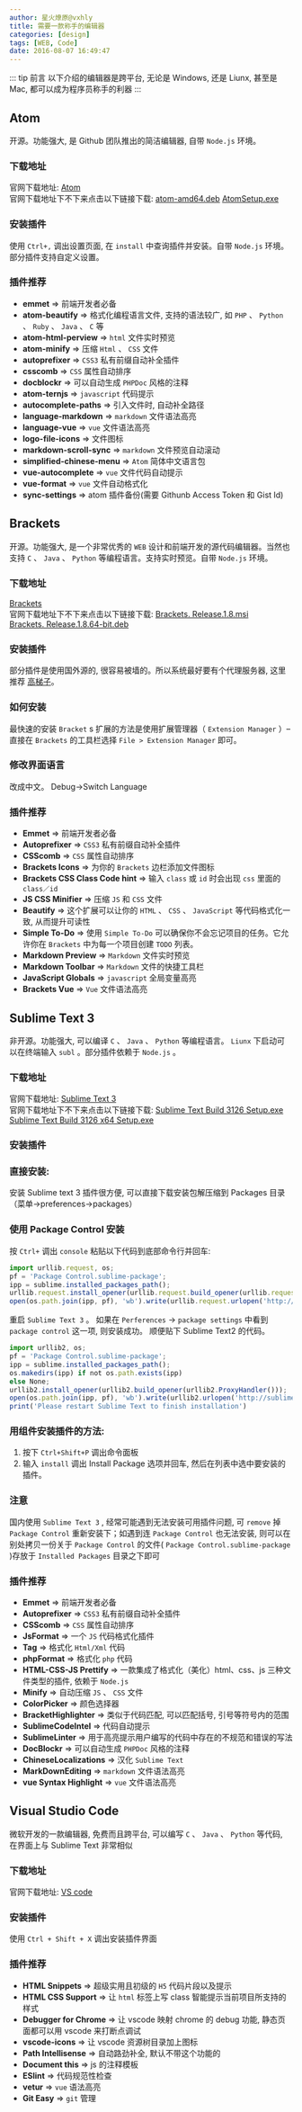 ```yaml
---
author: 星火燎原@vxhly
title: 需要一款称手的编辑器
categories: [design]
tags: [WEB, Code]
date: 2016-08-07 16:49:47
---
```


::: tip 前言
以下介绍的编辑器是跨平台, 无论是 Windows, 还是 Liunx, 甚至是 Mac, 都可以成为程序员称手的利器
:::
<!-- more -->

## Atom

开源。功能强大, 是 Github 团队推出的简洁编辑器, 自带 `Node.js` 环境。

### 下载地址

官网下载地址: [Atom](http://github.com/atom/atom/releases)<br>
官网下载地址下不下来点击以下链接下载: [atom-amd64.deb](http://oss-blog.test.upcdn.net/atom-amd64.deb?attname=) [AtomSetup.exe](http://oss-blog.test.upcdn.net/AtomSetup.exe?attname=)

### 安装插件

使用 `Ctrl+,` 调出设置页面, 在 `install` 中查询插件并安装。自带 `Node.js` 环境。部分插件支持自定义设置。

### 插件推荐

* **emmet** => 前端开发者必备
* **atom-beautify** => 格式化编程语言文件, 支持的语法较广, 如 `PHP` 、 `Python` 、 `Ruby` 、 `Java` 、 `C` 等
* **atom-html-perview** => `html` 文件实时预览
* **atom-minify** => 压缩 `Html` 、 `CSS` 文件
* **autoprefixer** => `CSS3` 私有前缀自动补全插件
* **csscomb** => `CSS` 属性自动排序
* **docblockr** => 可以自动生成 `PHPDoc` 风格的注释
* **atom-ternjs** => `javascript` 代码提示
* **autocomplete-paths** => 引入文件时, 自动补全路径
* **language-markdown** => `markdown` 文件语法高亮
* **language-vue** => `vue` 文件语法高亮
* **logo-file-icons** => 文件图标
* **markdown-scroll-sync** => `markdown` 文件预览自动滚动
* **simplified-chinese-menu** => `Atom` 简体中文语言包
* **vue-autocomplete** => `vue` 文件代码自动提示
* **vue-format** => `vue` 文件自动格式化
* **sync-settings** => atom 插件备份(需要 Githunb Access Token 和 Gist Id)

## Brackets

开源。功能强大, 是一个非常优秀的 `WEB` 设计和前端开发的源代码编辑器。当然也支持 `C` 、 `Java` 、 `Python` 等编程语言。支持实时预览。自带 `Node.js` 环境。

### 下载地址

[Brackets](http://github.com/adobe/brackets/releases)<br>
官网下载地址下不下来点击以下链接下载: [Brackets. Release.1.8.msi](http://oss-blog.test.upcdn.net/Brackets.Release.1.8.msi?attname=)<br>
[Brackets. Release.1.8.64-bit.deb](http://oss-blog.test.upcdn.net/Brackets.Release.1.8.64-bit.deb?attname=)

### 安装插件

部分插件是使用国外源的, 很容易被墙的。所以系统最好要有个代理服务器, 这里推荐 [高梯子](http://www.gaotizi.com/aff.php?aff=133)。

### 如何安装

最快速的安装 `Bracket` s 扩展的方法是使用扩展管理器（ `Extension Manager` ）– 直接在 `Brackets` 的工具栏选择 `File > Extension Manager` 即可。

### 修改界面语言

改成中文。 Debug->Switch Language

### 插件推荐

* **Emmet** => 前端开发者必备
* **Autoprefixer** => `CSS3` 私有前缀自动补全插件
* **CSScomb** => `CSS` 属性自动排序
* **Brackets Icons** => 为你的 `Brackets` 边栏添加文件图标
* **Brackets CSS Class Code hint** => 输入 `class` 或 `id` 时会出现 `css` 里面的 `class／id` 
* **JS CSS Minifier** => 压缩 `JS` 和 `CSS` 文件
* **Beautify** => 这个扩展可以让你的 `HTML` 、 `CSS` 、 `JavaScript` 等代码格式化一致, 从而提升可读性
* **Simple To-Do** => 使用 `Simple To-Do` 可以确保你不会忘记项目的任务。它允许你在 `Brackets` 中为每一个项目创建 `TODO` 列表。
* **Markdown Preview** => `Markdown` 文件实时预览
* **Markdown Toolbar** => `Markdown` 文件的快捷工具栏
* **JavaScript Globals** => `javascript` 全局变量高亮
* **Brackets Vue** => `Vue` 文件语法高亮

## Sublime Text 3

非开源。功能强大, 可以编译 `C` 、 `Java` 、 `Python` 等编程语言。 `Liunx` 下启动可以在终端输入 `subl` 。部分插件依赖于 `Node.js` 。

### 下载地址

官网下载地址: [Sublime Text 3](http://www.sublimetext.com/3)<br>
官网下载地址下不下来点击以下链接下载: [Sublime Text Build 3126 Setup.exe](http://oss-blog.test.upcdn.net/Sublime%20Text%20Build%203126%20Setup.exe?attname=)<br>
[Sublime Text Build 3126 x64 Setup.exe](http://oss-blog.test.upcdn.net/Sublime%20Text%20Build%203126%20x64%20Setup.exe?attname=)

### 安装插件

### 直接安装: 

安装 Sublime text 3 插件很方便, 可以直接下载安装包解压缩到 Packages 目录（菜单->preferences->packages）

### 使用 Package Control 安装

按 `Ctrl+` 调出 `console` 粘贴以下代码到底部命令行并回车: 

``` javascript
import urllib.request, os;
pf = 'Package Control.sublime-package';
ipp = sublime.installed_packages_path();
urllib.request.install_opener(urllib.request.build_opener(urllib.request.ProxyHandler()));
open(os.path.join(ipp, pf), 'wb').write(urllib.request.urlopen('http://sublime.wbond.net/' + pf.replace(' ', '%20')).read())
```

重启 `Sublime Text 3` 。 如果在 `Perferences` -> `package settings` 中看到 `package control` 这一项, 则安装成功。 顺便贴下 Sublime Text2 的代码。

``` javascript
import urllib2, os;
pf = 'Package Control.sublime-package';
ipp = sublime.installed_packages_path();
os.makedirs(ipp) if not os.path.exists(ipp)
else None;
urllib2.install_opener(urllib2.build_opener(urllib2.ProxyHandler()));
open(os.path.join(ipp, pf), 'wb').write(urllib2.urlopen('http://sublime.wbond.net/' + pf.replace(' ', '%20')).read());
print('Please restart Sublime Text to finish installation')
```

### 用组件安装插件的方法: 

1. 按下 `Ctrl+Shift+P` 调出命令面板
2. 输入 `install` 调出 Install Package 选项并回车, 然后在列表中选中要安装的插件。

### 注意

国内使用 `Sublime Text 3` , 经常可能遇到无法安装可用插件问题, 可 `remove` 掉 `Package Control` 重新安装下；如遇到连 `Package Control` 也无法安装, 则可以在别处拷贝一份关于 `Package Control` 的文件( `Package Control.sublime-package` )存放于 `Installed Packages` 目录之下即可

### 插件推荐

* **Emmet** => 前端开发者必备
* **Autoprefixer** => `CSS3` 私有前缀自动补全插件
* **CSScomb** => `CSS` 属性自动排序
* **JsFormat** => 一个 `JS` 代码格式化插件
* **Tag** => 格式化 `Html/Xml` 代码
* **phpFormat** => 格式化 `php` 代码
* **HTML-CSS-JS Prettify** => 一款集成了格式化（美化）html、css、js 三种文件类型的插件, 依赖于 `Node.js` 
* **Minify** => 自动压缩 `JS` 、 `CSS` 文件
* **ColorPicker** => 颜色选择器
* **BracketHighlighter** => 类似于代码匹配, 可以匹配括号, 引号等符号内的范围
* **SublimeCodeIntel** => 代码自动提示
* **SublimeLinter** => 用于高亮提示用户编写的代码中存在的不规范和错误的写法
* **DocBlockr** => 可以自动生成 `PHPDoc` 风格的注释
* **ChineseLocalizations** => 汉化 `Sublime Text` 
* **MarkDownEditing** => `markdown` 文件语法高亮
* **vue Syntax Highlight** => `vue` 文件语法高亮

## Visual Studio Code

微软开发的一款编辑器, 免费而且跨平台, 可以编写 `C` 、 `Java` 、 `Python` 等代码, 在界面上与 Sublime Text 非常相似

### 下载地址

官网下载地址: [VS code](http://code.visualstudio.com/Download)

### 安装插件

使用 `Ctrl + Shift + X` 调出安装插件界面

### 插件推荐

* **HTML Snippets** => 超级实用且初级的 `H5` 代码片段以及提示
* **HTML CSS Support** => 让 `html` 标签上写 class 智能提示当前项目所支持的样式
* **Debugger for Chrome** => 让 vscode 映射 chrome 的 debug 功能, 静态页面都可以用 vscode 来打断点调试
* **vscode-icons** => 让 vscode 资源树目录加上图标
* **Path Intellisense** => 自动路劲补全, 默认不带这个功能的
* **Document this** => js 的注释模板
* **ESlint** => 代码规范性检查
* **vetur** => `vue` 语法高亮
* **Git Easy** => `git` 管理

